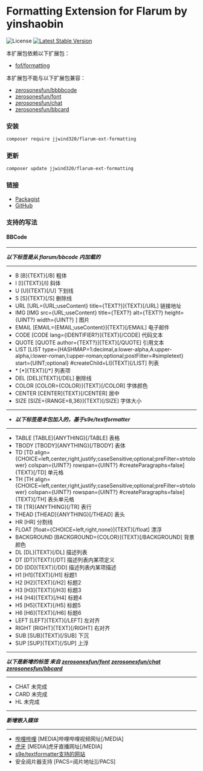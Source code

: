 # Formatting Extension for Flarum by yinshaobin

![License](https://img.shields.io/badge/license-MIT-blue.svg) [![Latest Stable Version](https://img.shields.io/packagist/v/jjwind320/flarum-ext-formatting.svg)](https://packagist.org/packages/jjwind320/flarum-ext-formatting)

本扩展包依赖以下扩展包：

* [fof/formatting](https://packagist.org/packages/fof/formatting)

本扩展包不能与以下扩展包兼容：
  
* [zerosonesfun/bbbbcode](https://packagist.org/packages/zerosonesfun/bbbbcode)
* [zerosonesfun/font](https://packagist.org/packages/zerosonesfun/font)
* [zerosonesfun/chat](https://packagist.org/packages/zerosonesfun/chat)
* [zerosonesfun/bbcard](https://packagist.org/packages/zerosonesfun/bbcard)

### 安装

```sh
composer require jjwind320/flarum-ext-formatting
```

### 更新

```sh
composer update jjwind320/flarum-ext-formatting
```

### 链接

- [Packagist](https://packagist.org/packages/jjwind320/flarum-ext-formatting)
- [GitHub](https://github.com/jjwind320/flarum-ext-formatting)

### 支持的写法

#### BBCode

-----

***以下标签是从 flarum/bbcode 内加载的***

-----

- B [B]{TEXT}[/B] 粗体
- I [I]{TEXT}[/I] 斜体
- U [U]{TEXT}[/U] 下划线
- S [S]{TEXT}[/S] 删除线
- URL [URL={URL;useContent} title={TEXT?}]{TEXT}[/URL] 链接地址
- IMG [IMG src={URL;useContent} title={TEXT?} alt={TEXT?} height={UINT?}  width={UINT?} ] 图片
- EMAIL [EMAIL={EMAIL;useContent}]{TEXT}[/EMAIL] 电子邮件
- CODE [CODE lang={IDENTIFIER?}]{TEXT}[/CODE] 代码文本
- QUOTE [QUOTE author={TEXT?}]{TEXT}[/QUOTE] 引用文本
- LIST [LIST type={HASHMAP=1:decimal,a:lower-alpha,A:upper-alpha,i:lower-roman,I:upper-roman;optional;postFilter=#simpletext} start={UINT;optional} #createChild=LI]{TEXT}[/LIST] 列表
- \* [\*]{TEXT}[/\*] 列表项
- DEL [DEL]{TEXT}[/DEL] 删除线
- COLOR [COLOR={COLOR}]{TEXT}[/COLOR] 字体颜色
- CENTER [CENTER]{TEXT}[/CENTER] 居中
- SIZE [SIZE={RANGE=8,36}]{TEXT}[/SIZE] 字体大小

-----

- ***以下标签是本包加入的，基于s9e/textformatter***

-----

- TABLE [TABLE]{ANYTHING}[/TABLE] 表格
- TBODY [TBODY]{ANYTHING}[/TBODY] 表体
- TD [TD align={CHOICE=left,center,right,justify;caseSensitive;optional;preFilter=strtolower} colspan={UINT?} rowspan={UINT?} #createParagraphs=false]{TEXT}[/TD] 单元格
- TH [TH align={CHOICE=left,center,right,justify;caseSensitive;optional;preFilter=strtolower} colspan={UINT?} rowspan={UINT?} #createParagraphs=false]{TEXT}[/TH] 表头单元格
- TR [TR]{ANYTHING}[/TR] 表行
- THEAD [THEAD]{ANYTHING}[/THEAD] 表头
- HR [HR] 分割线
- FLOAT [float={CHOICE=left,right,none}]{TEXT}[/float] 漂浮
- BACKGROUND [BACKGROUND={COLOR}]{TEXT}[/BACKGROUND] 背景颜色
- DL [DL]{TEXT}[/DL] 描述列表
- DT [DT]{TEXT}[/DT] 描述列表内某项定义
- DD [DD]{TEXT}[/DD] 描述列表内某项描述
- H1 [H1]{TEXT}[/H1] 标题1
- H2 [H2]{TEXT}[/H2] 标题2
- H3 [H3]{TEXT}[/H3] 标题3
- H4 [H4]{TEXT}[/H4] 标题4
- H5 [H5]{TEXT}[/H5] 标题5
- H6 [H6]{TEXT}[/H6] 标题6
- LEFT [LEFT]{TEXT}[/LEFT] 左对齐
- RIGHT [RIGHT]{TEXT}[/RIGHT] 右对齐
- SUB [SUB]{TEXT}[/SUB] 下沉
- SUP [SUP]{TEXT}[/SUP] 上浮

-----

***以下是新增的标签 来自 [zerosonesfun/font](https://packagist.org/packages/zerosonesfun/font) [zerosonesfun/chat](https://packagist.org/packages/zerosonesfun/chat) [zerosonesfun/bbcard](https://packagist.org/packages/zerosonesfun/bbcard)***

-----

- CHAT 未完成
- CARD 未完成
- HL 未完成

-----

***新增嵌入媒体***

-----

- [哔哩哔哩](https://www.bilibili.com/) [MEDIA]哔哩哔哩视频网址[/MEDIA]
- [虎牙](https://www.huya.com/) [MEDIA]虎牙直播网址[/MEDIA]
- [s9e/textformatter支持的网站](https://s9etextformatter.readthedocs.io/Plugins/MediaEmbed/Sites/)
- 安全阅片器支持 [PACS=阅片地址][/PACS]

